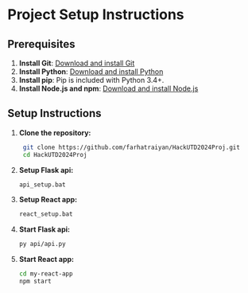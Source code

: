 # Project Setup Instructions

## Prerequisites

1. **Install Git**: [Download and install Git](https://git-scm.com/downloads)
2. **Install Python**: [Download and install Python](https://www.python.org/downloads/)
3. **Install pip**: Pip is included with Python 3.4+.
4. **Install Node.js and npm**: [Download and install Node.js](https://nodejs.org/)

## Setup Instructions

1. **Clone the repository:**
   ```bash
    git clone https://github.com/farhatraiyan/HackUTD2024Proj.git
    cd HackUTD2024Proj

2. **Setup Flask api:**
    ```bash
    api_setup.bat

3. **Setup React app:**
    ```bash
    react_setup.bat

4. **Start Flask api:**
    ```bash
    py api/api.py

5. **Start React app:**
    ```bash
    cd my-react-app
    npm start
